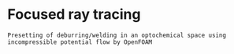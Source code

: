 # Focused ray tracing
`Presetting of deburring/welding in an optochemical space using incompressible potential flow by OpenFOAM`
